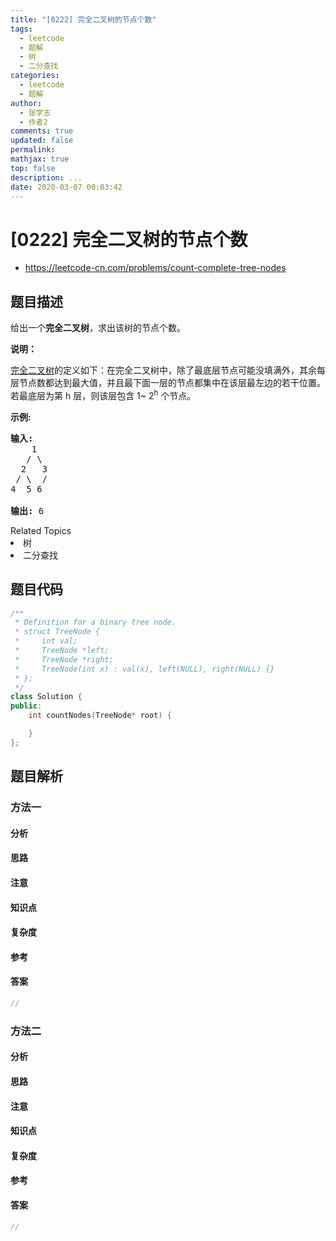 ```yaml
---
title: "[0222] 完全二叉树的节点个数"
tags:
  - leetcode
  - 题解
  - 树
  - 二分查找
categories:
  - leetcode
  - 题解
author:
  - 张学志
  - 作者2
comments: true
updated: false
permalink:
mathjax: true
top: false
description: ...
date: 2020-03-07 00:03:42
---
```



# [0222] 完全二叉树的节点个数
* https://leetcode-cn.com/problems/count-complete-tree-nodes


## 题目描述

<p>给出一个<strong>完全二叉树</strong>，求出该树的节点个数。</p>

<p><strong>说明：</strong></p>

<p><a href="https://baike.baidu.com/item/%E5%AE%8C%E5%85%A8%E4%BA%8C%E5%8F%89%E6%A0%91/7773232?fr=aladdin">完全二叉树</a>的定义如下：在完全二叉树中，除了最底层节点可能没填满外，其余每层节点数都达到最大值，并且最下面一层的节点都集中在该层最左边的若干位置。若最底层为第 h 层，则该层包含 1~&nbsp;2<sup>h</sup>&nbsp;个节点。</p>

<p><strong>示例:</strong></p>

<pre><strong>输入:</strong> 
    1
   / \
  2   3
 / \  /
4  5 6

<strong>输出:</strong> 6</pre>
<div><div>Related Topics</div><div><li>树</li><li>二分查找</li></div></div>


## 题目代码

```cpp
/**
 * Definition for a binary tree node.
 * struct TreeNode {
 *     int val;
 *     TreeNode *left;
 *     TreeNode *right;
 *     TreeNode(int x) : val(x), left(NULL), right(NULL) {}
 * };
 */
class Solution {
public:
    int countNodes(TreeNode* root) {

    }
};
```


## 题目解析


### 方法一

#### 分析

#### 思路

#### 注意

#### 知识点

#### 复杂度

#### 参考

#### 答案

```cpp
//
```


### 方法二

#### 分析

#### 思路

#### 注意

#### 知识点

#### 复杂度

#### 参考

#### 答案

```cpp
//
```


